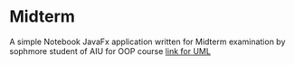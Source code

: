 # Midterm
A simple Notebook
JavaFx application written for Midterm examination by sophmore student of AIU for OOP course
[link for UML](https://lucid.app/lucidchart/a475c514-2bf6-4dd8-a654-c242630fd366/edit?viewport_loc=-387%2C84%2C3330%2C1386%2C0_0&invitationId=inv_67c3a100-4b34-4f41-877b-34f35926917b)
